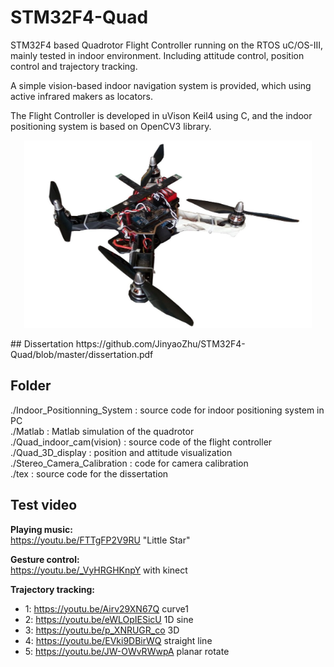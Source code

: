 # STM32F4-Quad
STM32F4 based Quadrotor Flight Controller running on the RTOS uC/OS-III, mainly tested in indoor environment. Including attitude control, position control and trajectory tracking.

A simple vision-based indoor navigation system is provided, which using active infrared makers as locators.

The Flight Controller is developed in uVison Keil4 using C, and the indoor positioning system is based on OpenCV3 library.  
<p align="center">
  <img width="460" height="300" src="https://github.com/JinyaoZhu/STM32F4-Quad/blob/master/tex/figures/my_quad3.jpg">
</p>
## Dissertation  
https://github.com/JinyaoZhu/STM32F4-Quad/blob/master/dissertation.pdf

## Folder  
./Indoor_Positionning_System : source code for indoor positioning system in PC\
./Matlab : Matlab simulation of the quadrotor\
./Quad_indoor_cam(vision) : source code of the flight controller\
./Quad_3D_display : position and attitude visualization\
./Stereo_Camera_Calibration : code for camera calibration\
./tex : source code for the dissertation

## Test video
**Playing music:**  
https://youtu.be/FTTgFP2V9RU "Little Star"

**Gesture control:**  
https://youtu.be/_VyHRGHKnpY with kinect

**Trajectory tracking:**
* 1: https://youtu.be/Airv29XN67Q curve1
* 2: https://youtu.be/eWLOpIESicU 1D sine
* 3: https://youtu.be/p_XNRUGR_co 3D 
* 4: https://youtu.be/EVki9DBirWQ straight line
* 5: https://youtu.be/JW-OWvRWwpA planar rotate
